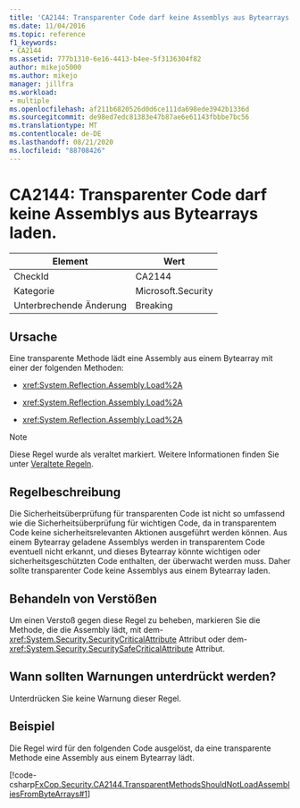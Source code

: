 ```yaml
---
title: 'CA2144: Transparenter Code darf keine Assemblys aus Bytearrays laden.'
ms.date: 11/04/2016
ms.topic: reference
f1_keywords:
- CA2144
ms.assetid: 777b1310-6e16-4413-b4ee-5f3136304f82
author: mikejo5000
ms.author: mikejo
manager: jillfra
ms.workload:
- multiple
ms.openlocfilehash: af211b6820526d0d6ce111da698ede3942b1336d
ms.sourcegitcommit: de98ed7edc81383e47b87ae6e61143fbbbe7bc56
ms.translationtype: MT
ms.contentlocale: de-DE
ms.lasthandoff: 08/21/2020
ms.locfileid: "88708426"
---
```

# <a name="ca2144-transparent-code-should-not-load-assemblies-from-byte-arrays"></a>CA2144: Transparenter Code darf keine Assemblys aus Bytearrays laden.

|Element|Wert|
|-|-|
|CheckId|CA2144|
|Kategorie|Microsoft.Security|
|Unterbrechende Änderung|Breaking|

## <a name="cause"></a>Ursache
Eine transparente Methode lädt eine Assembly aus einem Bytearray mit einer der folgenden Methoden:

- <xref:System.Reflection.Assembly.Load%2A>

- <xref:System.Reflection.Assembly.Load%2A>

- <xref:System.Reflection.Assembly.Load%2A>

> [!NOTE]
> Diese Regel wurde als veraltet markiert. Weitere Informationen finden Sie unter [Veraltete Regeln](fxcop-rule-port-status.md#deprecated-rules).

## <a name="rule-description"></a>Regelbeschreibung
Die Sicherheitsüberprüfung für transparenten Code ist nicht so umfassend wie die Sicherheitsüberprüfung für wichtigen Code, da in transparentem Code keine sicherheitsrelevanten Aktionen ausgeführt werden können. Aus einem Bytearray geladene Assemblys werden in transparentem Code eventuell nicht erkannt, und dieses Bytearray könnte wichtigen oder sicherheitsgeschützten Code enthalten, der überwacht werden muss. Daher sollte transparenter Code keine Assemblys aus einem Bytearray laden.

## <a name="how-to-fix-violations"></a>Behandeln von Verstößen
Um einen Verstoß gegen diese Regel zu beheben, markieren Sie die Methode, die die Assembly lädt, mit dem- <xref:System.Security.SecurityCriticalAttribute> Attribut oder dem- <xref:System.Security.SecuritySafeCriticalAttribute> Attribut.

## <a name="when-to-suppress-warnings"></a>Wann sollten Warnungen unterdrückt werden?
Unterdrücken Sie keine Warnung dieser Regel.

## <a name="example"></a>Beispiel
Die Regel wird für den folgenden Code ausgelöst, da eine transparente Methode eine Assembly aus einem Bytearray lädt.

[!code-csharp[FxCop.Security.CA2144.TransparentMethodsShouldNotLoadAssembliesFromByteArrays#1](../code-quality/codesnippet/CSharp/ca2144-transparent-code-should-not-load-assemblies-from-byte-arrays_1.cs)]
